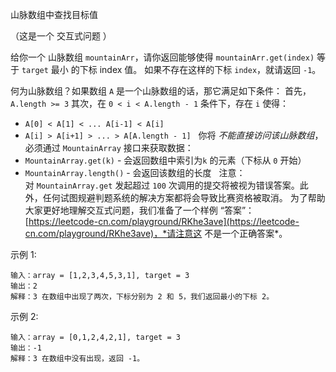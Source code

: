 山脉数组中查找目标值

（这是一个 交互式问题 ）

给你一个 山脉数组 `mountainArr`，请你返回能够使得 `mountainArr.get(index)` 等于 `target` 最小 的下标 index 值。
如果不存在这样的下标 `index`，就请返回 `-1`。

何为山脉数组？如果数组 `A` 是一个山脉数组的话，那它满足如下条件：
首先，`A.length >= 3`
其次，在 `0 < i < A.length - 1` 条件下，存在 `i` 使得：
- `A[0] < A[1] < ... A[i-1] < A[i]`
- `A[i] > A[i+1] > ... > A[A.length - 1]`
 
你将 *不能直接访问该山脉数组*，必须通过 `MountainArray` 接口来获取数据：
- `MountainArray.get(k)` - 会返回数组中索引为`k` 的元素（下标从 `0` 开始）
- `MountainArray.length()` - 会返回该数组的长度
 
注意：
对 `MountainArray.get` 发起超过 `100` 次调用的提交将被视为错误答案。此外，任何试图规避判题系统的解决方案都将会导致比赛资格被取消。
为了帮助大家更好地理解交互式问题，我们准备了一个样例 “答案”：[https://leetcode-cn.com/playground/RKhe3ave](https://leetcode-cn.com/playground/RKhe3ave)，*请注意这 不是一个正确答案*。


示例 1:
```
输入：array = [1,2,3,4,5,3,1], target = 3
输出：2
解释：3 在数组中出现了两次，下标分别为 2 和 5，我们返回最小的下标 2。
```

示例 2:
```
输入：array = [0,1,2,4,2,1], target = 3
输出：-1
解释：3 在数组中没有出现，返回 -1。
```